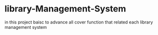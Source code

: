 # library-Management-System
in this project baisc to advance all cover function that related each library management system

